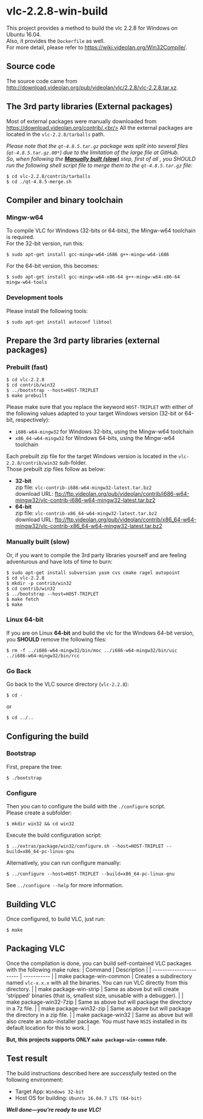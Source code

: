 # vlc-2.2.8-win-build
This project provides a method to build the vlc 2.2.8 for Windows on Ubuntu 16.04.<br/>
Also, it provides the `Dockerfile` as well.<br/>
For more detail, please refer to https://wiki.videolan.org/Win32Compile/.

## Source code
The source code came from http://download.videolan.org/pub/videolan/vlc/2.2.8/vlc-2.2.8.tar.xz.

## The 3rd party libraries (External packages)
Most of external packages were manually downloaded from https://download.videolan.org/contrib/.<br/>
All the external packages are located in the `vlc-2.2.8/tarballs` path.<br/>

*Please note that the `qt-4.8.5.tar.gz` package was split into several files (`qt-4.8.5.tar.gz.00*`) due to the limitation of the large file at GitHub.<br/>
So, when following the **[Manually built (slow)](#manually-built-slow)** step,  first of all , you SHOULD run the following shell script file to merge them to the `qt-4.8.5.tar.gz` file:*
```
$ cd vlc-2.2.8/contrib/tarballs
$ cd ./qt-4.8.5-merge.sh
```

## Compiler and binary toolchain
### Mingw-w64
To compile VLC for Windows (32-bits or 64-bits), the Mingw-w64 toolchain is required.<br/>
For the 32-bit version, run this:
```
$ sudo apt-get install gcc-mingw-w64-i686 g++-mingw-w64-i686
```

For the 64-bit version, this becomes:
```
$ sudo apt-get install gcc-mingw-w64-x86-64 g++-mingw-w64-x86-64 mingw-w64-tools
```

### Development tools
Please install the following tools:
```
$ sudo apt-get install autoconf libtool
```

## Prepare the 3rd party libraries (external packages)
### Prebuilt (fast)
```
$ cd vlc-2.2.8
$ cd contrib/win32
$ ../bootstrap --host=HOST-TRIPLET
$ make prebuilt
```
Please make sure that you replace the keyword `HOST-TRIPLET` with either of the following values adapted to your target Windows version (32-bit or 64-bit, respectively):
* `i686-w64-mingw32` for Windows 32-bits, using the Mingw-w64 toolchain
* `x86_64-w64-mingw32` for Windows 64-bits, using the Mingw-w64 toolchain

Each prebuilt zip file for the target Windows version is located in the `vlc-2.2.8/contrib/win32` sub-folder.<br/>
Those prebuilt zip files follow as below:
* **32-bit**<br/>
  zip file: `vlc-contrib-i686-w64-mingw32-latest.tar.bz2`<br/>
  download URL: ftp://ftp.videolan.org/pub/videolan/contrib/i686-w64-mingw32/vlc-contrib-i686-w64-mingw32-latest.tar.bz2
* **64-bit**<br/>
  zip file: `vlc-contrib-x86_64-w64-mingw32-latest.tar.bz2`<br/>
  download URL: ftp://ftp.videolan.org/pub/videolan/contrib/x86_64-w64-mingw32/vlc-contrib-x86_64-w64-mingw32-latest.tar.bz2

### Manually built (slow)
Or, if you want to compile the 3rd party libraries yourself and are feeling adventurous and have lots of time to burn:
```
$ sudo apt-get install subversion yasm cvs cmake ragel autopoint
$ cd vlc-2.2.8
$ mkdir -p contrib/win32
$ cd contrib/win32
$ ../bootstrap --host=HOST-TRIPLET
$ make fetch
$ make
```

### Linux 64-bit
If you are on Linux **64-bit** and build the vlc for the Windows 64-bit version, you **SHOULD** remove the following files:
```
$ rm -f ../i686-w64-mingw32/bin/moc ../i686-w64-mingw32/bin/uic ../i686-w64-mingw32/bin/rcc
```

### Go Back
Go back to the VLC source directory (`vlc-2.2.8`):
```
$ cd -
```
or
```
$ cd ../..
```

## Configuring the build
### Bootstrap
First, prepare the tree:
```
$ ./bootstrap
```

### Configure
Then you can to configure the build with the `./configure` script.<br/>
Please create a subfolder:
```
$ mkdir win32 && cd win32
```

Execute the build configuration script:
```
$ ../extras/package/win32/configure.sh --host=HOST-TRIPLET --build=x86_64-pc-linux-gnu
```

Alternatively, you can run configure manually:
```
$ ../configure --host=HOST-TRIPLET --build=x86_64-pc-linux-gnu
```
See `../configure --help` for more information.

## Building VLC
Once configured, to build VLC, just run:
```
$ make
```

## Packaging VLC
Once the compilation is done, you can build self-contained VLC packages with the following make rules:
| Command                 | Description |
| ----------------------- | ----------- |
| make package-win-common | Creates a subdirectory named `vlc-x.x.x` with all the binaries. You can run VLC directly from this directory. |
| make package-win-strip  | Same as above but will create 'stripped' binaries (that is, smallest size, unusable with a debugger). |
| make package-win32-7zip | Same as above but will package the directory in a 7z file. |
| make package-win32-zip  | Same as above but will package the directory in a zip file. |
| make package-win32      | Same as above but will also create an auto-installer package. You must have `NSIS` installed in its default location for this to work. |

**But, this projects supports ONLY `make package-win-common` rule.**<br/>

## Test result
The build instructions described here are *successfully* tested on the following environment:
* Target App: `Windows 32-bit`
* Host OS for building: `Ubuntu 16.04.7 LTS (64-bit)`

***Well done—you're ready to use VLC!***
